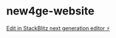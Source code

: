 # new4ge-website

[Edit in StackBlitz next generation editor ⚡️](https://stackblitz.com/~/github.com/hugosmoreira/new4ge-website)